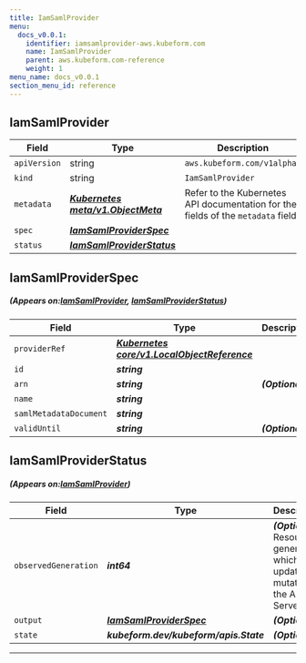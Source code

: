```yaml
---
title: IamSamlProvider
menu:
  docs_v0.0.1:
    identifier: iamsamlprovider-aws.kubeform.com
    name: IamSamlProvider
    parent: aws.kubeform.com-reference
    weight: 1
menu_name: docs_v0.0.1
section_menu_id: reference
---
```


## IamSamlProvider
| Field | Type | Description |
| ------ | ----- | ----------- |
| `apiVersion` | string | `aws.kubeform.com/v1alpha1` |
|    `kind` | string | `IamSamlProvider` |
| `metadata` | ***[Kubernetes meta/v1.ObjectMeta](https://kubernetes.io/docs/reference/generated/kubernetes-api/v1.13/#objectmeta-v1-meta)***|Refer to the Kubernetes API documentation for the fields of the `metadata` field.|
| `spec` | ***[IamSamlProviderSpec](#IamSamlProviderSpec)***||
| `status` | ***[IamSamlProviderStatus](#IamSamlProviderStatus)***||
## IamSamlProviderSpec
##### (Appears on:[IamSamlProvider](#IamSamlProvider), [IamSamlProviderStatus](#IamSamlProviderStatus))
| Field | Type | Description |
| ------ | ----- | ----------- |
| `providerRef` | ***[Kubernetes core/v1.LocalObjectReference](https://kubernetes.io/docs/reference/generated/kubernetes-api/v1.13/#localobjectreference-v1-core)***||
| `id` | ***string***||
| `arn` | ***string***| ***(Optional)*** |
| `name` | ***string***||
| `samlMetadataDocument` | ***string***||
| `validUntil` | ***string***| ***(Optional)*** |
## IamSamlProviderStatus
##### (Appears on:[IamSamlProvider](#IamSamlProvider))
| Field | Type | Description |
| ------ | ----- | ----------- |
| `observedGeneration` | ***int64***| ***(Optional)*** Resource generation, which is updated on mutation by the API Server.|
| `output` | ***[IamSamlProviderSpec](#IamSamlProviderSpec)***| ***(Optional)*** |
| `state` | ***kubeform.dev/kubeform/apis.State***| ***(Optional)*** |
---
